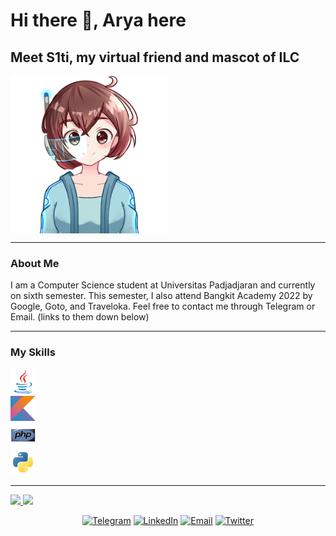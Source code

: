 # Hi there 👋, Arya here  

## Meet S1ti, my virtual friend and mascot of ILC  

<img src="assets/s1ti.gif" height=50% width=50% align="center">

---  

### About Me  

I am a Computer Science student at Universitas Padjadjaran and currently on sixth semester. This semester, I also attend Bangkit Academy 2022 by Google, Goto, and Traveloka. Feel free to contact me through Telegram or Email. (links to them down below)

---

### My Skills

<a href="https://www.java.com" target="_blank"> <img src="https://raw.githubusercontent.com/devicons/devicon/master/icons/java/java-original.svg" alt="java" width="40" height="40"/> 
<br>
<a href="https://kotlinlang.org/" target="_blank"> <img src="https://raw.githubusercontent.com/devicons/devicon/master/icons/kotlin/kotlin-original.svg" alt="kotlin" width="40" height="40"/>
<br>
<a href="https://www.php.net" target="_blank"> <img src="https://raw.githubusercontent.com/devicons/devicon/master/icons/php/php-original.svg" alt="php" width="40" height="40"/> </a>
<br>
<a href="https://www.python.org" target="_blank"> <img src="https://raw.githubusercontent.com/devicons/devicon/master/icons/python/python-original.svg" alt="python" width="40" height="40"/> </a>

---
<p align="left">
<a href="https://github.com/aaaabima">
  <img height="180em" src="https://github-readme-stats-eight-theta.vercel.app/api?username=aaaabima&show_icons=true&theme=algolia&include_all_commits=true&count_private=true"/>
  <img height="180em" src="https://github-readme-stats-eight-theta.vercel.app/api/top-langs/?username=aaaabima&layout=compact&langs_count=8&theme=algolia"/>
</a>
</p>

<p align="center">
  <a target="_blank" href="https://t.me/aaaabima"><img alt="Telegram" src="https://img.shields.io/badge/Telegram-aaaabima-f531de?style=flat-square&logo=Telegram"></a>
  <a target="_blank" href="https://www.linkedin.com/in/aaaabima"><img alt="LinkedIn" src="https://img.shields.io/badge/LinkedIn-Mochamad%20Arya%20Bima%20Agfian-f531de?style=flat-square&logo=linkedin"></a>
  <a target="_blank" href="mailto:aaaabima@gmail.com"><img alt="Email" src="https://img.shields.io/badge/Email-aaaabim@gmail.com-f531de?style=flat-square&logo=gmail"></a>
  <a target="_blank" href="https://www.twitter.com/aaaabimaa"><img alt="Twitter" src="https://img.shields.io/badge/Twitter-aaaabimaa-f531de?style=flat-square&logo=twitter"></a>
</p>
